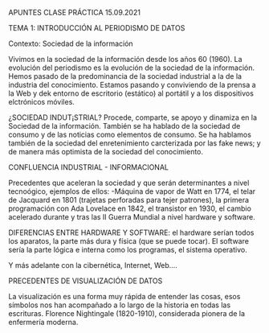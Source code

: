 APUNTES CLASE PRÁCTICA 15.09.2021

TEMA 1: INTRODUCCIÓN AL PERIODISMO DE DATOS


Contexto: Sociedad de la información

Vivimos en la sociedad de la información desde los años 60 (1960). La evolución del periodismo es la evolución de la sociedad de la información. Hemos pasado de la predominancia de la sociedad industrial a la de la industria del conocimiento. Estamos pasando y conviviendo de la prensa a la Web y dek entorno de escritorio (estático) al portátil y a los dispositivos elctrónicos móviles.

¿SOCIEDAD INDUT¡STRIAL?
Procede, comparte, se apoyo y dinamiza en la Sociedad de la información. También se ha hablado de la sociedad de consumo y de las noticias como elementos de consumo. Se ha hablamos también de la sociedad del enretenimiento carcterizada por las fake news; y de manera más optimista de la sociedad del conocimiento.



CONFLUENCIA INDUSTRIAL - INFORMACIONAL

Precedentes que aceleran la sociedad y que serán determinantes a nivel tecnoógico, ejemplos de ellos:
-Máquina de vapor de Watt en 1774, el telar de Jacquard en 1801 (trajetas perforadas para tejer patrones), la primera programación con Ada Lovelace en 1842, el transistor en 1930, el cambio acelerado durante y tras las II Guerra Mundial a nivel hardware y software. 

DIFERENCIAS ENTRE HARDWARE Y SOFTWARE: el hardware serían todos los aparatos, la parte más dura y física (que se puede tocar). El software sería la parte lógica e interna como los programas, el sistema operativo.

Y más adelante con la  cibernética, Internet, Web....


PRECEDENTES DE VISUALIZACIÓN DE DATOS

La visualización es una forma muy rápida de entender las cosas, esos símbolos nos han acompañado a lo largo de la historia en todas las escrituras.
Florence Nightingale (1820-1910), considerada pionera de la enfermería moderna.
